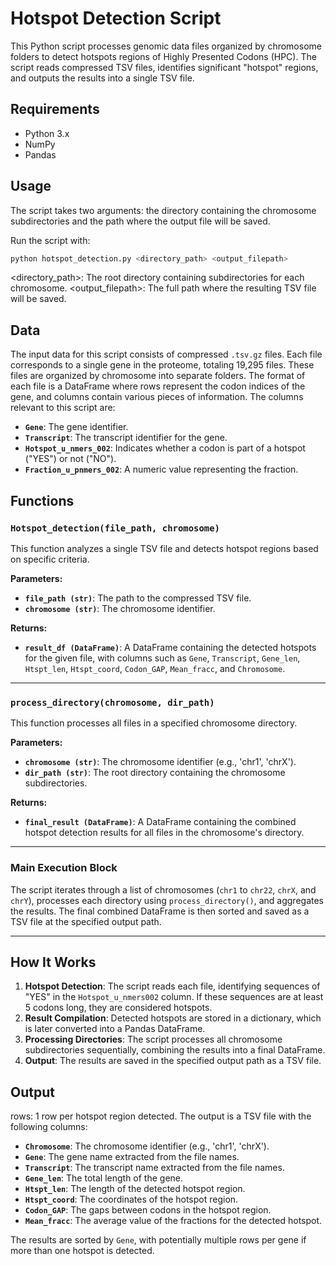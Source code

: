 # Hotspot Detection Script

This Python script processes genomic data files organized by chromosome folders to detect hotspots regions of Highly Presented Codons (HPC). The script reads compressed TSV files, identifies significant "hotspot" regions, and outputs the results into a single TSV file.

## Requirements
- Python 3.x
- NumPy
- Pandas

## Usage

The script takes two arguments: the directory containing the chromosome subdirectories and the path where the output file will be saved.

Run the script with:

```bash
python hotspot_detection.py <directory_path> <output_filepath>
```
<directory_path>: The root directory containing subdirectories for each chromosome.
<output_filepath>: The full path where the resulting TSV file will be saved.

## Data
The input data for this script consists of compressed `.tsv.gz` files. Each file corresponds to a single gene in the proteome, totaling 19,295 files. These files are organized by chromosome into separate folders. The format of each file is a DataFrame where rows represent the codon indices of the gene, and columns contain various pieces of information. The columns relevant to this script are:

- **`Gene`**: The gene identifier.
- **`Transcript`**: The transcript identifier for the gene.
- **`Hotspot_u_nmers_002`**: Indicates whether a codon is part of a hotspot ("YES") or not ("NO").
- **`Fraction_u_pnmers_002`**: A numeric value representing the fraction.

## Functions

### `Hotspot_detection(file_path, chromosome)`
This function analyzes a single TSV file and detects hotspot regions based on specific criteria.

**Parameters:**
- **`file_path (str)`**: The path to the compressed TSV file.
- **`chromosome (str)`**: The chromosome identifier.

**Returns:**
- **`result_df (DataFrame)`**: A DataFrame containing the detected hotspots for the given file, with columns such as `Gene`, `Transcript`, `Gene_len`, `Htspt_len`, `Htspt_coord`, `Codon_GAP`, `Mean_fracc`, and `Chromosome`.

---

### `process_directory(chromosome, dir_path)`
This function processes all files in a specified chromosome directory.

**Parameters:**
- **`chromosome (str)`**: The chromosome identifier (e.g., 'chr1', 'chrX').
- **`dir_path (str)`**: The root directory containing the chromosome subdirectories.

**Returns:**
- **`final_result (DataFrame)`**: A DataFrame containing the combined hotspot detection results for all files in the chromosome's directory.

---

### Main Execution Block
The script iterates through a list of chromosomes (`chr1` to `chr22`, `chrX`, and `chrY`), processes each directory using `process_directory()`, and aggregates the results. The final combined DataFrame is then sorted and saved as a TSV file at the specified output path.

---

## How It Works

1. **Hotspot Detection**: The script reads each file, identifying sequences of "YES" in the `Hotspot_u_nmers002` column. If these sequences are at least 5 codons long, they are considered hotspots.
2. **Result Compilation**: Detected hotspots are stored in a dictionary, which is later converted into a Pandas DataFrame.
3. **Processing Directories**: The script processes all chromosome subdirectories sequentially, combining the results into a final DataFrame.
4. **Output**: The results are saved in the specified output path as a TSV file.

## Output
rows: 1 row per hotspot region detected.
The output is a TSV file with the following columns:

- **`Chromosome`**: The chromosome identifier (e.g., 'chr1', 'chrX').
- **`Gene`**: The gene name extracted from the file names.
- **`Transcript`**: The transcript name extracted from the file names.
- **`Gene_len`**: The total length of the gene.
- **`Htspt_len`**: The length of the detected hotspot region.
- **`Htspt_coord`**: The coordinates of the hotspot region.
- **`Codon_GAP`**: The gaps between codons in the hotspot region.
- **`Mean_fracc`**: The average value of the fractions for the detected hotspot.

The results are sorted by `Gene`, with potentially multiple rows per gene if more than one hotspot is detected.

